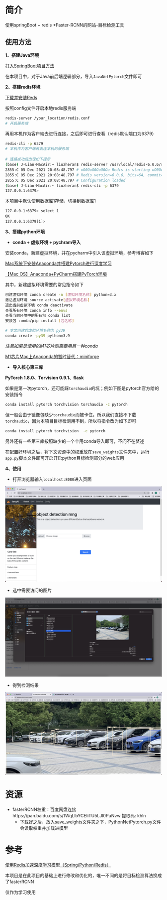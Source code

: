 # 简介

使用springBoot + redis +Faster-RCNN的网站-目标检测工具



## 使用方法

**1、搭建Java环境**

[打入SpringBoot项目方法](https://blog.csdn.net/IT_Boy_/article/details/114886703?ops_request_misc=%257B%2522request%255Fid%2522%253A%2522163870557216780366533244%2522%252C%2522scm%2522%253A%252220140713.130102334.pc%255Fall.%2522%257D&request_id=163870557216780366533244&biz_id=0&utm_medium=distribute.pc_search_result.none-task-blog-2~all~first_rank_ecpm_v1~rank_v31_ecpm-1-114886703.first_rank_v2_pc_rank_v29&utm_term=%E5%A6%82%E4%BD%95%E5%AF%BC%E5%85%A5springBoot&spm=1018.2226.3001.4187)

在本项目中，对于Java前后端逻辑部分，导入`JavaNetPytorch`文件即可



**2、搭建redis环境**

[下载并安装Reds](https://www.jianshu.com/p/6b5eca8d908b)

按照config文件开启本地redis服务端

```bash
redis-server /your_location/redis.conf
# 开启服务端
```

再用本机作为客户端去进行连接，之后即可进行查看（redis默认端口为6379）

```bash
redis-cli -p 6379
# 本机作为客户端再去连本机的服务端

# 连接成功后出现如下提示
(base) J-Lian-MacAir:~ liuzheran$ redis-server /usr/local/redis-6.0.6/redis.conf
2855:C 05 Dec 2021 20:08:48.797 # oO0OoO0OoO0Oo Redis is starting oO0OoO0OoO0Oo
2855:C 05 Dec 2021 20:08:48.797 # Redis version=6.0.6, bits=64, commit=00000000, modified=0, pid=2855, just started
2855:C 05 Dec 2021 20:08:48.797 # Configuration loaded
(base) J-Lian-MacAir:~ liuzheran$ redis-cli -p 6379
127.0.0.1:6379> 
```

本项目中默认使用数据库1存储，切换到数据库1

```bash
127.0.0.1:6379> select 1
OK
127.0.0.1:6379[1]> 
```



**3、搭建python环境**

- **conda + 虚拟环境 + pychram导入**

安装conda，新建虚拟环境，并在pycharm中引入该虚拟环境，参考博客如下

[Mac系统下安装Anaconda并搭建Pytorch进行深度学习](https://blog.csdn.net/weixin_44263973/article/details/120585017?ops_request_misc=&request_id=&biz_id=102&utm_term=Mac%E9%83%A8%E7%BD%B2pytorch&utm_medium=distribute.pc_search_result.none-task-blog-2~all~sobaiduweb~default-0-120585017.first_rank_v2_pc_rank_v29&spm=1018.2226.3001.4187)

[【Mac OS】Anaconda+PyCharm搭建PyTorch环境](https://blog.csdn.net/libing_zeng/article/details/96615716?spm=1001.2101.3001.6650.3&utm_medium=distribute.pc_relevant.none-task-blog-2%7Edefault%7ECTRLIST%7Edefault-3.nonecase&depth_1-utm_source=distribute.pc_relevant.none-task-blog-2%7Edefault%7ECTRLIST%7Edefault-3.nonecase)



其中，新建虚拟环境需要的常见指令如下

```bash
创建虚拟环境 conda create -n [虚拟环境名称] python=3.x
激活虚拟环境 source activate[虚拟环境名称]
退出当前虚拟环境 conda deactivate
查看所有环境 conda info --envs
查看当前环境中的所有包 conda list
安装包 conda/pip install [包名称]
```

```bash
# 本文创建的虚拟环境名称为 py39
conda create -py39 python=3.9
```



*注意如果是使用的M1芯片则需要用另一种conda*

[M1芯片Mac上Anaconda的暂时替代：miniforge](https://blog.csdn.net/yc11tentgy/article/details/113469988?ops_request_misc=%257B%2522request%255Fid%2522%253A%2522163784363916780269893962%2522%252C%2522scm%2522%253A%252220140713.130102334..%2522%257D&request_id=163784363916780269893962&biz_id=0&utm_medium=distribute.pc_search_result.none-task-blog-2~all~baidu_landing_v2~default-1-113469988.first_rank_v2_pc_rank_v29&utm_term=miniforge3%E6%98%AF%E4%BB%80%E4%B9%88&spm=1018.2226.3001.4187)



- **导入核心第三库**

**PyTorch 1.8.0、Torvision 0.9.1、flask**

如果是第一次pytorch，还可能踩`torchaudio`的坑；例如下图是pytorch官方给的安装指令

```bash
conda install pytorch torchvision torchaudio -c pytorch
```

但一般会由于镜像包缺少`torchaudio`而被卡住，所以我们直接不下载`torchaudio`，因为本项目目标检测用不到，所以将指令改为如下即可

```bash
conda install pytorch torchvision  -c pytorch
```

另外还有一些第三库按照缺少的一个个用conda导入即可，不问不在赘述



在配置好环境之后，将下文资源中的权重放在`save_weights`文件夹中，运行`app.py`脚本文件即可开启开启python目标检测部分的web应用



**4、使用**

- 打开浏览器输入`localhost:8080`进入页面

![image-20211205203436876.png](https://github.com/DevilShubert/NetPytorch/blob/master/IamgesFile/image-20211205203436876.png?raw=true)

- 选中需要访问的图片

![image-20211205204516200.png](https://github.com/DevilShubert/NetPytorch/blob/master/IamgesFile/image-20211205204516200.png?raw=true)

- 得到检测结果

![image-20211205204705282.png](https://github.com/DevilShubert/NetPytorch/blob/master/IamgesFile/image-20211205204705282.png?raw=true)



# 资源

- fasterRCNN权重：百度网盘连接https://pan.baidu.com/s/1WqLlbYCEIiTU5LJl0PuNvw 提取码: khln 
  - 下载好之后，放入save_weights文件夹之下，PythonNetPytorch.py文件会读取权重并加载进模型



# 参考

[使用Redis加速深度学习模型（Spring/Python/Redis）](https://blog.csdn.net/m0_46503651/article/details/108555082)

本项目是在此项目的基础上进行修改和优化的，唯一不同的是将目标检测算法换成了fasterRCNN

仅作为学习使用
